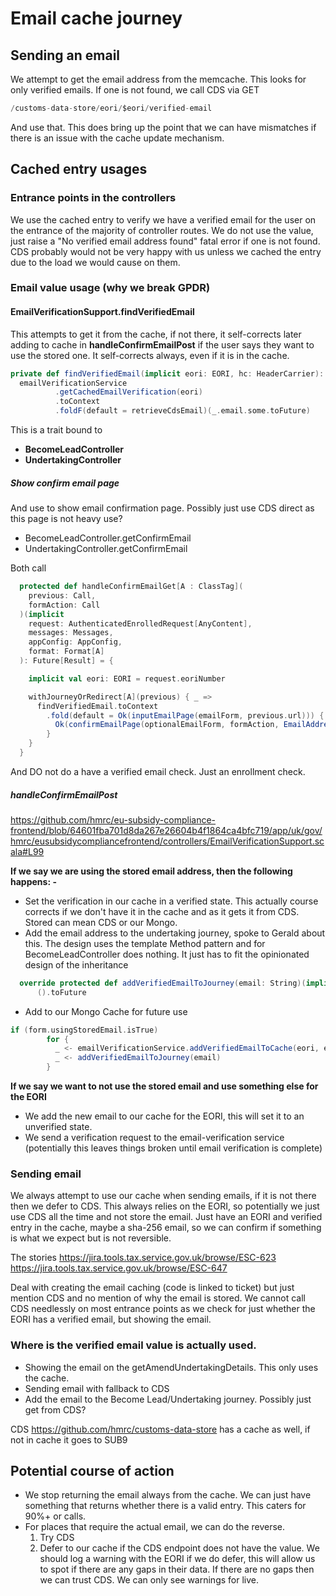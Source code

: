 # Email cache journey

## Sending an email

We attempt to get the email address from the memcache. This looks for only verified emails. If one is not found, we call
CDS via GET
```s
/customs-data-store/eori/$eori/verified-email
```

And use that. This does bring up the point that we can have mismatches if there is an issue with the cache update mechanism.

## Cached entry usages

### Entrance points in the controllers

We use the cached entry to verify we have a verified email for the user on the entrance of the majority of 
controller routes. We do not use the value, just raise a "No verified email address found" fatal error 
if one is not found. CDS probably would not be very happy with us unless we cached the entry due to the load we would
cause on them.


### Email value usage (why we break GPDR)

#### EmailVerificationSupport.findVerifiedEmail 
This attempts to get it from the cache, if not there, it self-corrects later adding to cache in **handleConfirmEmailPost**
if the user says they want to use the stored one. It self-corrects always, even if it is in the cache.

```scala
private def findVerifiedEmail(implicit eori: EORI, hc: HeaderCarrier): Future[Option[String]] =
  emailVerificationService
          .getCachedEmailVerification(eori)
          .toContext
          .foldF(default = retrieveCdsEmail)(_.email.some.toFuture)

```

This is a trait bound to 

* **BecomeLeadController**
* **UndertakingController**

##### Show confirm email page

And use to show email confirmation page. Possibly just use CDS direct as this page is not heavy use?

* BecomeLeadController.getConfirmEmail
* UndertakingController.getConfirmEmail

Both call

```scala
  protected def handleConfirmEmailGet[A : ClassTag](
    previous: Call,
    formAction: Call
  )(implicit
    request: AuthenticatedEnrolledRequest[AnyContent],
    messages: Messages,
    appConfig: AppConfig,
    format: Format[A]
  ): Future[Result] = {

    implicit val eori: EORI = request.eoriNumber

    withJourneyOrRedirect[A](previous) { _ =>
      findVerifiedEmail.toContext
        .fold(default = Ok(inputEmailPage(emailForm, previous.url))) { e =>
          Ok(confirmEmailPage(optionalEmailForm, formAction, EmailAddress(e), previous.url))
        }
    }
  }

```

And DO not do a have a verified email check. Just an enrollment check.


##### handleConfirmEmailPost
<https://github.com/hmrc/eu-subsidy-compliance-frontend/blob/64601fba701d8da267e26604b4f1864ca4bfc719/app/uk/gov/hmrc/eusubsidycompliancefrontend/controllers/EmailVerificationSupport.scala#L99>

**If we say we are using the stored email address, then the following happens: -**
* Set the verification in our cache in a verified state. This actually course corrects if we don't have it in 
  the cache and as it gets it from CDS. Stored can mean CDS or our Mongo.
* Add the email address to the undertaking journey, spoke to Gerald about this.
  The design uses the template Method pattern and for BecomeLeadController does nothing. It just
  has to fit the opinionated design of the inheritance
```scala
  override protected def addVerifiedEmailToJourney(email: String)(implicit eori: EORI): Future[Unit] =
      ().toFuture
```
* Add to our Mongo Cache for future use
```scala
if (form.usingStoredEmail.isTrue)
        for {
          _ <- emailVerificationService.addVerifiedEmailToCache(eori, email)
          _ <- addVerifiedEmailToJourney(email)
        } 
```
**If we say we want to not use the stored email and use something else for the EORI**
* We add the new email to our cache for the EORI, this will set it to an unverified state.
* We send a verification request to the email-verification service (potentially this leaves things broken 
  until email verification is complete)


### Sending email

We always attempt to use our cache when sending emails, if it is not there then we defer to CDS. This always 
relies on the EORI, so potentially we just use CDS all the time and not store the email. Just have an EORI and verified
entry in the cache, maybe a sha-256 email, so we can confirm if something is what we expect but is not reversible.

The stories
<https://jira.tools.tax.service.gov.uk/browse/ESC-623>
<https://jira.tools.tax.service.gov.uk/browse/ESC-647>

Deal with creating the email caching (code is linked to ticket) but just mention CDS and no mention of why
the email is stored. We cannot call CDS needlessly on most entrance points as we check for just whether the EORI
has a verified email, but showing the email.


### Where is the verified email value is actually used.

* Showing the email on the getAmendUndertakingDetails. This only uses the cache.
* Sending email with fallback to CDS
* Add the email to the Become Lead/Undertaking journey. Possibly just get from CDS?

CDS https://github.com/hmrc/customs-data-store has a cache as well, if not in cache it goes to SUB9


## Potential course of action

* We stop returning the email always from the cache. We can just have something that returns whether there 
  is a valid entry. This caters for 90%+ or calls.
* For places that require the actual email, we can do the reverse.
  1. Try CDS
  2. Defer to our cache if the CDS endpoint does not have the value. We should log a warning with the EORI if we do defer, 
     this will allow us to spot if there are any gaps in their data. If there are no gaps then we can trust CDS. We can
     only see warnings for live.